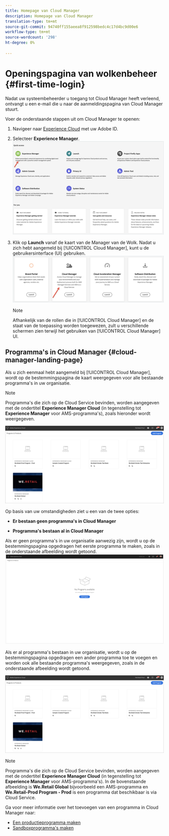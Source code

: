 ```yaml
---
title: Homepage van Cloud Manager
description: Homepage van Cloud Manager
translation-type: tm+mt
source-git-commit: 94740ff155aeea8f912598bedc4c17d4bc9d00e6
workflow-type: tm+mt
source-wordcount: '298'
ht-degree: 0%

---
```



# Openingspagina van wolkenbeheer {#first-time-login}

Nadat uw systeembeheerder u toegang tot Cloud Manager heeft verleend, ontvangt u een e-mail die u naar de aanmeldingspagina van Cloud Manager stuurt.

Voer de onderstaande stappen uit om Cloud Manager te openen:

1. Navigeer naar [Experience Cloud](https://experience.adobe.com/) met uw Adobe ID.
1. Selecteer **Experience Manager**.
   ![](assets/landing-page1.png)

1. Klik op **Launch** vanaf de kaart van de Manager van de Wolk.
Nadat u zich hebt aangemeld bij [!UICONTROL Cloud Manager], kunt u de gebruikersinterface (UI) gebruiken.
   ![](assets/landing-page2.png)

   >[!NOTE]
   >
   >Afhankelijk van de rollen die in [!UICONTROL Cloud Manager] en de staat van de toepassing worden toegewezen, zult u verschillende schermen zien terwijl het gebruiken van [!UICONTROL Cloud Manager] UI.

## Programma&#39;s in Cloud Manager {#cloud-manager-landing-page}

Als u zich eenmaal hebt aangemeld bij [!UICONTROL Cloud Manager], wordt op de bestemmingspagina de kaart weergegeven voor alle bestaande programma&#39;s in uw organisatie.

>[!NOTE]
>
>Programma&#39;s die zich op de Cloud Service bevinden, worden aangegeven met de ondertitel **Experience Manager Cloud** (in tegenstelling tot **Experience Manager** voor AMS-programma&#39;s), zoals hieronder wordt weergegeven.

![](assets/first_timelogin1.png)


Op basis van uw omstandigheden ziet u een van de twee opties:

* **Er bestaan geen programma&#39;s in Cloud Manager**

* **Programma&#39;s bestaan al in Cloud Manager**


Als er geen programma&#39;s in uw organisatie aanwezig zijn, wordt u op de bestemmingspagina opgedragen het eerste programma te maken, zoals in de onderstaande afbeelding wordt getoond.
![](assets/first_timelogin0.png)


Als er al programma&#39;s bestaan in uw organisatie, wordt u op de bestemmingspagina opgedragen een ander programma toe te voegen en worden ook alle bestaande programma&#39;s weergegeven, zoals in de onderstaande afbeelding wordt getoond.

![](assets/first_timelogin1.png)

>[!NOTE]
>Programma&#39;s die zich op de Cloud Service bevinden, worden aangegeven met de ondertitel **Experience Manager Cloud** (in tegenstelling tot **Experience Manager** voor AMS-programma&#39;s).
>In de bovenstaande afbeelding is **We.Retail Global** bijvoorbeeld een AMS-programma en **We.Retail-Prod Program - Prod** is een programma dat beschikbaar is via Cloud Service.

Ga voor meer informatie over het toevoegen van een programma in Cloud Manager naar:

* [Een productieprogramma maken](/help/onboarding/getting-access-to-aem-in-cloud/creating-production-program.md)
* [Sandboxprogramma&#39;s maken](/help/onboarding/getting-access-to-aem-in-cloud/creating-sandbox-program.md)


